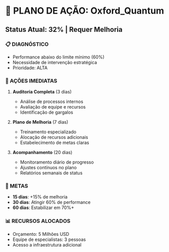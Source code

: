 # 🎯 PLANO DE AÇÃO: Oxford_Quantum
## Status Atual: 32% | Requer Melhoria

### 📋 DIAGNÓSTICO
- Performance abaixo do limite mínimo (60%)
- Necessidade de intervenção estratégica
- Prioridade: ALTA

### 🚀 AÇÕES IMEDIATAS
1. **Auditoria Completa** (3 dias)
   - Análise de processos internos
   - Avaliação de equipe e recursos
   - Identificação de gargalos

2. **Plano de Melhoria** (7 dias)
   - Treinamento especializado
   - Alocação de recursos adicionais
   - Estabelecimento de metas claras

3. **Acompanhamento** (20 dias)
   - Monitoramento diário de progresso
   - Ajustes contínuos no plano
   - Relatórios semanais de status

### 🎯 METAS
- **15 dias**: +15% de melhoria
- **30 dias**: Atingir 60% de performance
- **60 dias**: Estabilizar em 70%+

### 📊 RECURSOS ALOCADOS
- Orçamento: 5 Milhões USD
- Equipe de especialistas: 3 pessoas
- Acesso a infraestrutura adicional
